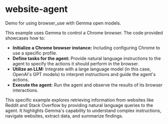 
# website-agent

Demo for using browser_use with Gemma open models.

This example uses Gemma to control a Chrome browser. The code provided showcases how to:

* **Initialize a Chrome browser instance:**  Including configuring Chrome to use a specific profile.
* **Define tasks for the agent:**  Provide natural language instructions to the agent to specify the actions it should perform in the browser.
* **Utilize an LLM:**  Integrate with a large language model (in this case, OpenAI's GPT models) to interpret instructions and guide the agent's actions.
* **Execute the agent:** Run the agent and observe the results of its browser interactions.

This specific example explores retrieving information from websites like Reddit and Stack Overflow by providing natural language queries to the agent. It highlights Gemma's capability to understand complex instructions, navigate websites, extract data, and summarize findings.
